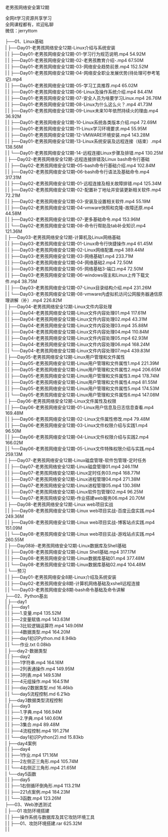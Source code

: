 老男孩网络安全第12期

全网it学习资源共享学习<br>全网课程都有，欢迎私聊<br>微信：jerryttom<br>

├──01、Linux基础<br> | ├──Day01-老男孩网络安全12期-Linux介绍与系统安装<br> | | ├──Day01-老男孩网络安全12期-01-学习行为规范说明.mp4 54.92M<br> | | ├──Day01-老男孩网络安全12期-02-老男孩教育介绍-.mp4 67.50M<br> | | ├──Day01-老男孩网络安全12期-03-网络安全趋势前景.mp4 152.52M<br> | | ├──Day01-老男孩网络安全12期-04-网络安全职业发展优势(待处理可参考笔记).mp4<br> | | ├──Day01-老男孩网络安全12期-05-学习工具推荐.mp4 65.02M<br> | | ├──Day01-老男孩网络安全12期-06-Linux及操作系统介绍.mp4 84.41M<br> | | ├──Day01-老男孩网络安全12期-07-安全人员为啥要学习Linux.mp4 26.76M<br> | | ├──Day01-老男孩网络安全12期-08-Linux为什么这么火？.mp4 41.73M<br> | | ├──Day01-老男孩网络安全12期-09-Linux未来10年依然持续火的理由.mp4 36.92M<br> | | ├──Day01-老男孩网络安全12期-10-Linux系统各类版本介绍.mp4 72.69M<br> | | ├──Day01-老男孩网络安全12期-11-Linux学习环境要求.mp4 55.95M<br> | | ├──Day01-老男孩网络安全12期-12-VMWARE环境安装.mp4 143.28M<br> | | ├──Day01-老男孩网络安全12期-13-Linux系统安装及远程连接（结束）.mp4 138.56M<br> | | └──Day01-老男孩网络安全12期-14-远程连接Linux步骤及排错.mp4 130.25M<br> | ├──Day02-老男孩网络安全12期-远程连接排错及Linux bash命令行基础<br> | | ├──Day02-老男孩网络安全12期–05-bash命令行基础介绍.mp4 102.84M<br> | | ├──Day02-老男孩网络安全12期–06-bash命令行语法及基础命令.mp4 317.31M<br> | | ├──Day02-老男孩网络安全12期-01-远程连接及相关故障排错.mp4 125.34M<br> | | ├──Day02-老男孩网络安全12期-02-配置补丁地址并安装更新相关软件.mp4 72.21M<br> | | ├──Day02-老男孩网络安全12期-03-安装及设置相关软件.mp4 55.19M<br> | | ├──Day02-老男孩网络安全12期-04-vmware快照和克隆-故障还原.mp4 44.58M<br> | | ├──Day02-老男孩网络安全12期-07-更多基础命令.mp4 153.96M<br> | | └──Day02-老男孩网络安全12期-08-命令行帮助及tab补全知识.mp4 121.36M<br> | ├──Day03-老男孩网络安全12期-计算机及Linux网络基础<br> | | ├──Day03-老男孩网络安全12期-01-Linux命令行快捷操作.mp4 61.45M<br> | | ├──Day03-老男孩网络安全12期-02-Linux网络配置.mp4 389.44M<br> | | ├──Day03-老男孩网络安全12期-03-网络基础1.mp4 233.71M<br> | | ├──Day03-老男孩网络安全12期-04-网络基础2.mp4 72.50M<br> | | ├──Day03-老男孩网络安全12期-05-网络基础3-端口.mp4 72.50M<br> | | ├──Day03-老男孩网络安全12期-06-windows宿主和Linux上传下载文件.mp4 38.75M<br> | | ├──Day03-老男孩网络安全12期-07-Linux目录结构介绍.mp4 231.26M<br> | | └──Day03-老男孩网络安全12期-08-vmware内虚拟机访问公网服务器通信原理讲解（补）.mp4 226.82M<br> | ├──Day04-老男孩网络安全12期-Linux文件内容处理<br> | | ├──Day04-老男孩网络安全12期-Linux文件内容处理01.mp4 117.61M<br> | | ├──Day04-老男孩网络安全12期-Linux文件内容处理02.mp4 43.31M<br> | | ├──Day04-老男孩网络安全12期-Linux文件内容处理03.mp4 35.88M<br> | | ├──Day04-老男孩网络安全12期-Linux文件内容处理04.mp4 110.84M<br> | | ├──Day04-老男孩网络安全12期-Linux文件内容处理05.mp4 62.93M<br> | | ├──Day04-老男孩网络安全12期-Linux文件内容处理06.mp4 168.24M<br> | | └──Day04-老男孩网络安全12期-Linux文件内容处理07.mp4 439.83M<br> | ├──Day05-老男孩网络安全12期-Linux用户管理和文件属性<br> | | ├──Day05-老男孩网络安全12期-Linux用户管理和文件属性1.mp4 221.39M<br> | | ├──Day05-老男孩网络安全12期-Linux用户管理和文件属性2.mp4 206.65M<br> | | ├──Day05-老男孩网络安全12期-Linux用户管理和文件属性3.mp4 178.74M<br> | | ├──Day05-老男孩网络安全12期-Linux用户管理和文件属性4.mp4 81.55M<br> | | ├──Day05-老男孩网络安全12期-Linux用户管理和文件属性5.mp4 174.53M<br> | | └──Day05-老男孩网络安全12期-Linux用户管理和文件属性6.mp4 147.08M<br> | ├──Day06-老男孩网络安全12期-Linux文件属性及权限<br> | | ├──Day06-老男孩网络安全12期-01-Linux用户信息及日志信息查看.mp4 169.48M<br> | | ├──Day06-老男孩网络安全12期-02-Linux文件属性修改.mp4 79.48M<br> | | ├──Day06-老男孩网络安全12期-03-Linux文件权限介绍与实践1.mp4 96.50M<br> | | ├──Day06-老男孩网络安全12期-04-Linux文件权限介绍与实践2.mp4 166.02M<br> | | └──Day06-老男孩网络安全12期-05-Linux文件特殊权限介绍与实践.mp4 259.13M<br> | ├──Day07-老男孩网络安全12期-Linux磁盘管理-软件包管理-定时任务<br> | | ├──Day07-老男孩网络安全12期-Linux磁盘管理01.mp4 246.11M<br> | | ├──Day07-老男孩网络安全12期-Linux定时任务03.mp4 168.77M<br> | | ├──Day07-老男孩网络安全12期-Linux进程管理04.mp4 271.38M<br> | | ├──Day07-老男孩网络安全12期-Linux进程管理05.mp4 130.36M<br> | | ├──Day07-老男孩网络安全12期-Linux软件包管理02.mp4 96.25M<br> | | └──Day07-老男孩网络安全12期-作业搭建web服务06.mp4 20.70M<br> | ├──Day08-老男孩网络安全12期-Linux web项目实战<br> | | ├──Day08-老男孩网络安全12期-Linux web项目实战-百度云盘实践.mp4 249.36M<br> | | ├──Day08-老男孩网络安全12期-Linux web项目实战-博客站点实践.mp4 151.09M<br> | | └──Day08-老男孩网络安全12期-Linux web项目实战-游戏站点实践.mp4 260.55M<br> | ├──Day08补-老男孩网络安全12期-Linux数据库及Shell基础<br> | | ├──Day08-老男孩网络安全12期-Linux Shell基础.mp4 317.17M<br> | | ├──Day08-老男孩网络安全12期-Linux数据库基础01.mp4 377.48M<br> | | └──Day08-老男孩网络安全12期-Linux数据库基础02.mp4 104.48M<br> | └──预习<br> | | ├──Day01-老男孩网络安全8期-Linux介绍及系统安装<br> | | ├──Day02-老男孩网络安全8期-计算机网络基础及xshell远程连接<br> | | └──Day03-老男孩网络安全8期-bash命令基础及命令讲解<br> ├──02、Python基出<br> | ├──day1<br> | | ├──day1<br> | | ├──1.变量.mp4 135.52M<br> | | ├──2变量赋值.mp4 143.63M<br> | | ├──3比较逻辑运算符.mp4 149.06M<br> | | ├──4数据类型.mp4 164.20M<br> | | ├──day1初识Python.md 8.94kb<br> | | └──作业.txt 0.08kb<br> | ├──day2-数据类型<br> | | ├──day2<br> | | ├──1字符串.mp4 164.16M<br> | | ├──2列表通操作.mp4 149.95M<br> | | ├──3列表.mp4 149.53M<br> | | ├──4元组操作.mp4 164.51M<br> | | ├──day2数据类型.md 16.46kb<br> | | └──day5流程控制.md 6.21kb<br> | ├──day3数据类型流程控制<br> | | ├──day3<br> | | ├──1.字典.mp4 166.94M<br> | | ├──2.字典.mp4 140.60M<br> | | ├──3集合.mp4 89.48M<br> | | ├──4流程控制.mp4 191.27M<br> | | └──day1初识Python(2).md 15.83kb<br> | ├──day4案例<br> | | ├──day4<br> | | ├──1作业.mp4 171.16M<br> | | ├──2左侧正三角形.mp4 105.74M<br> | | └──4右侧正三角形.mp4 21.65M<br> | └──day5函数<br> | | ├──day5<br> | | ├──1右侧循环倒角形.mp4 113.21M<br> | | ├──221点案例.mp4 184.23M<br> | | └──3函数.mp4 123.26M<br> ├──03、Web渗透测试<br> | ├──01 攻防环境搭建<br> | | ├──操作系统与数据库及其它攻防环境工具<br> | | ├──01、攻防环境搭建.rar 625.32M<br> | | 